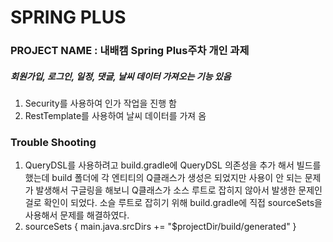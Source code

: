 # SPRING PLUS


### PROJECT NAME : 내배캠 Spring Plus주차 개인 과제

##### 회원가입, 로그인, 일정, 댓글, 날씨 데이터 가져오는 기능 있음


1. Security를 사용하여 인가 작업을 진행 함
2. RestTemplate를 사용하여 날씨 데이터를 가져 옴




### Trouble Shooting

1. QueryDSL를 사용하려고 build.gradle에 QueryDSL 의존성을 추가 해서 빌드를 했는데 build 폴더에 각 엔티티의 Q클래스가 생성은 되었지만
사용이 안 되는 문제가 발생해서 구글링을 해보니 Q클래스가 소스 루트로 잡히지 않아서 발생한 문제인걸로 확인이 되었다.
소슬 루트로 잡히기 위해 build.gradle에 직접 sourceSets을 사용해서 문제를 해결하였다.
2. sourceSets {
   main.java.srcDirs += "$projectDir/build/generated"
   }